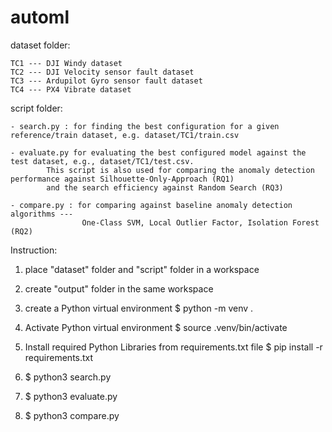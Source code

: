 # automl

dataset folder:

    TC1 --- DJI Windy dataset
    TC2 --- DJI Velocity sensor fault dataset
    TC3 --- Ardupilot Gyro sensor fault dataset
    TC4 --- PX4 Vibrate dataset
    

script folder:

    - search.py : for finding the best configuration for a given reference/train dataset, e.g. dataset/TC1/train.csv

    - evaluate.py for evaluating the best configured model against the test dataset, e.g., dataset/TC1/test.csv. 
            This script is also used for comparing the anomaly detection performance against Silhouette-Only-Approach (RQ1) 
            and the search efficiency against Random Search (RQ3)

    - compare.py : for comparing against baseline anomaly detection algorithms --- 
                    One-Class SVM, Local Outlier Factor, Isolation Forest (RQ2)

Instruction:
1. place "dataset" folder and "script" folder in a workspace

2. create "output" folder in the same workspace

3. create a Python virtual environment
    $ python -m venv .

4. Activate Python virtual environment
    $ source .venv/bin/activate

5. Install required Python Libraries from requirements.txt file
    $ pip install -r requirements.txt

6. $ python3 search.py 

7. $ python3 evaluate.py 

8. $ python3 compare.py
